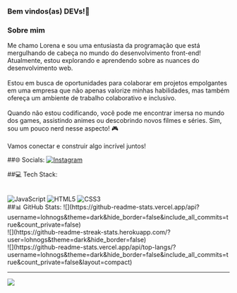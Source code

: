 ### Bem vindos(as) DEVs!👋
<h3>Sobre mim</h3>
Me chamo Lorena e sou uma entusiasta da programação que está mergulhando de cabeça no mundo do desenvolvimento front-end! Atualmente, estou explorando e aprendendo sobre as nuances do desenvolvimento web. <br><br> Estou em busca de oportunidades para colaborar em projetos empolgantes em uma empresa que não apenas valorize minhas habilidades, mas também ofereça um ambiente de trabalho colaborativo e inclusivo.<br><br> Quando não estou codificando, você pode me encontrar imersa no mundo dos games, assistindo animes ou descobrindo novos filmes e séries. Sim, sou um pouco nerd nesse aspecto! 🎮 <br><br>Vamos conectar e construir algo incrível juntos!


##🌐 Socials:
[![Instagram](https://img.shields.io/badge/Instagram-%23E4405F.svg?logo=Instagram&logoColor=white)](https://instagram.com/@lohh_oli) 

##💻 Tech Stack:
<div style="display: inline_block"><br/>
  <img src="https://img.shields.io/badge/JavaScript-F7DF1E?style=for-the-badge&logo=javascript&logoColor=black" align="center" alt="JavaScript" />
  <img src="https://img.shields.io/badge/HTML5-E34F26?style=for-the-badge&logo=html5&logoColor=white" align="center" alt="HTML5" />
  <img src="https://img.shields.io/badge/CSS3-1572B6?style=for-the-badge&logo=css3&logoColor=white" align="center" alt="CSS3" /></div>
##📊 GitHub Stats:
![](https://github-readme-stats.vercel.app/api?username=lohnogs&theme=dark&hide_border=false&include_all_commits=true&count_private=false)<br/>
![](https://github-readme-streak-stats.herokuapp.com/?user=lohnogs&theme=dark&hide_border=false)<br/>
![](https://github-readme-stats.vercel.app/api/top-langs/?username=lohnogs&theme=dark&hide_border=false&include_all_commits=true&count_private=false&layout=compact)

---
[![](https://visitcount.itsvg.in/api?id=lohnogs&icon=2&color=0)](https://visitcount.itsvg.in)

<!-- Proudly created with GPRM ( https://gprm.itsvg.in ) -->

